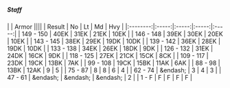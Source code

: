 ##### Staff

|      | Armor ||||
| Result | No | Lt | Md | Hvy |
|:--------:|:-----:|:-----:|:-----:|:-----:|
| 149 - 150 | 40EK | 31EK | 21EK | 10EK |
| 146 - 148 | 39EK | 30EK | 20EK | 10EK |
| 143 - 145 | 38EK | 29EK | 19DK | 10DK |
| 139 - 142 | 36EK | 28EK | 19DK | 10DK |
| 133 - 138 | 34EK | 26EK | 18DK | 9DK |
| 126 - 132 | 31EK | 24DK | 16CK | 9DK |
| 118 - 125 | 27EK | 21CK | 15CK | 8CK |
| 109 - 117 | 23DK | 19CK | 13BK | 7AK |
| 99 - 108 | 19CK | 15BK | 11AK | 6AK |
| 88 - 98 | 13BK | 12AK | 9 | 5 |
| 75 - 87 | 8 | 8 | 6 | 4 |
| 62 - 74 | &endash;  | 3 | 4 | 3 |
| 47 - 61 | &endash;  | &endash;  | &endash;  | 2 |
| 1 - F | F | F | F | F |
